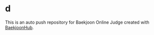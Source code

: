 # d
This is an auto push repository for Baekjoon Online Judge created with [BaekjoonHub](https://github.com/BaekjoonHub/BaekjoonHub).
